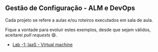 ## Gestão de Configuração - ALM e DevOps

Cada projeto se refere a aulas e/ou roteiros executados em sala de aula.

Fique a vontade para evoluir estes exemplos, desde que sejam válidos, aceitarei *pull requests* 😄.

 - [Lab -1: IaaS - Virtual machine](https://github.com/josecastillolema/fiap/blob/master/net/devops/lab01-iaas-vm.md)
